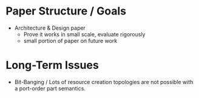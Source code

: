 # Paper Structure / Goals # 

  - Architecture & Design paper
      - Prove it works in small scale, evaluate rigorously 
      - small portion of paper on future work 

# Long-Term Issues #

  - Bit-Banging / Lots of resource creation topologies are not possible with a 
    port-order part semantics.
